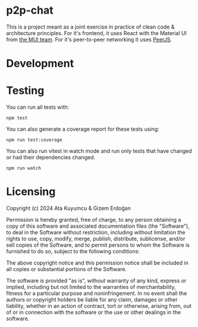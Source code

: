 # p2p-chat

This is a project meant as a joint exercise in practice of clean code &
architecture principles. For it's frontend, it uses React with the Material UI
from [the MUI team](https://mui.com/about/). For it's peer-to-peer networking it
uses [PeerJS](https://peerjs.com/).

# Development

# Testing

You can run all tests with:

```
npm test
```

You can also generate a coverage report for these tests using:

```
npm run test:coverage
```

You can also run vitest in watch mode and run only tests that have changed or
had their dependencies changed.

```
npm run watch
```

# Licensing

Copyright (c) 2024 Ata Kuyumcu & Gizem Erdoğan

Permission is hereby granted, free of charge, to any person obtaining a copy
of this software and associated documentation files (the "Software"), to deal
in the Software without restriction, including without limitation the rights
to use, copy, modify, merge, publish, distribute, sublicense, and/or sell
copies of the Software, and to permit persons to whom the Software is
furnished to do so, subject to the following conditions:

The above copyright notice and this permission notice shall be included in all
copies or substantial portions of the Software.

The software is provided "as is", without warranty of any kind, express or
implied, including but not limited to the warranties of merchantability, fitness
for a particular purpose and noninfringement. In no event shall the authors or
copyright holders be liable for any claim, damages or other liability, whether
in an action of contract, tort or otherwise, arising from, out of or in
connection with the software or the use or other dealings in the software.

